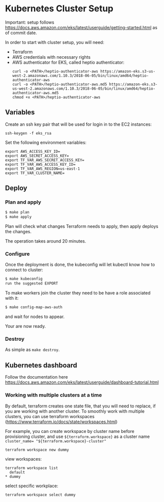 # Kubernetes Cluster Setup

Important: setup follows https://docs.aws.amazon.com/eks/latest/userguide/getting-started.html as of commit date.

In order to start with cluster setup, you will need:

- Terraform
- AWS credentials with necessary rights
- AWS authenticator for EKS, called heptio authenticator:
  ```
  curl -o <PATH>/heptio-authenticator-aws https://amazon-eks.s3-us-west-2.amazonaws.com/1.10.3/2018-06-05/bin/linux/amd64/heptio-authenticator-aws
  curl -o <PATH>/heptio-authenticator-aws.md5 https://amazon-eks.s3-us-west-2.amazonaws.com/1.10.3/2018-06-05/bin/linux/amd64/heptio-authenticator-aws.md5
  chmod +x <PATH>/heptio-authenticator-aws
  ```

## Variables

Create an ssh key pair that will be used for login in to the EC2 instances:

`ssh-keygen -f eks_rsa`

Set the following environment variables:

```
export AWS_ACCESS_KEY_ID=
export AWS_SECRET_ACCESS_KEY=
export TF_VAR_AWS_SECRET_ACCESS_KEY=
export TF_VAR_AWS_ACCESS_KEY_ID=
export TF_VAR_AWS_REGION=us-east-1
export TF_VAR_CLUSTER_NAME=
```

## Deploy

### Plan and apply

```bash
$ make plan
$ make apply
```

Plan will check what changes Terraform needs to apply, then apply deploys the changes.

The operation takes around 20 minutes.

### Configure

Once the deployment is done, the kubeconfig will let kubectl know how to connect to cluster:
```bash
$ make kubeconfig
run the suggested EXPORT
```

To make workers join the cluster they need to be have a role associated with it:
```bash
$ make config-map-aws-auth
```
and wait for nodes to appear.

Your are now ready.

### Destroy

As simple as `make destroy`.

## Kubernetes dashboard

Follow the documentation here https://docs.aws.amazon.com/eks/latest/userguide/dashboard-tutorial.html


### Working with multiple clusters at a time

By default, terraform creates one state file, that you will need to replace, if you are working with another cluster.
To smoothly work with multiple clusters, you can use terraform workspaces (https://www.terraform.io/docs/state/workspaces.html)

For example, you can create workspace by cluster name before provisioning cluster, and use `${terraform.workspace}`
as a cluster name  `cluster_name= "${terraform.workspace}-cluster"`

`terraform workspace new dummy`

view workspaces:

```
terraform workspace list
  default
* dummy
```

select specific workplace:

```
terraform workspace select dummy
```
